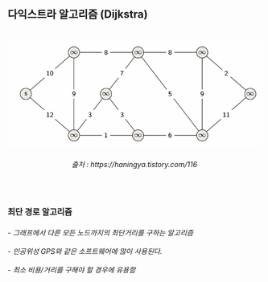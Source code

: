 <h2> 다익스트라 알고리즘 (Dijkstra)</h2>

<br>
<div align="center"> 
<img src="https://github.com/kimTH65/cs/blob/main/dijkstra/dijkstra.gif">
<h6>출처 : https://haningya.tistory.com/116 <br></h6>  
</div>
<br>
<h3> 최단 경로 알고리즘</h3>
<h6> - 그래프에서 다른 모든 노드까지의 최단거리를 구하는 알고리즘
<br><br> -  인공위성 GPS와 같은 소프트웨어에 많이 사용된다.
<br><br> -  최소 비용/거리를 구해야 할 경우에 유용함</h6>      

